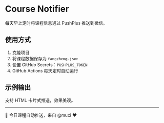 # Course Notifier

每天早上定时将课程信息通过 PushPlus 推送到微信。

## 使用方式

1. 克隆项目
2. 将课程数据保存为 `fangzheng.json`
3. 设置 GitHub Secrets：`PUSHPLUS_TOKEN`
4. GitHub Actions 每天定时自动运行

## 示例输出

支持 HTML 卡片式推送，效果美观。

---

📅 今日课程自动推送，来自 @muci ❤️
